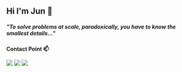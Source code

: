 <H2> Hi I'm Jun 🤗 </div>

<h5>"To solve problems at scale, paradoxically, you have to know the smallest details..."</h5>

**Contact Point 📫**

<a href ="https://velog.io/@jaejuna"><img src="https://img.shields.io/badge/Velog-20C997?style=flat-square&logo=Velog&logoColor=white"/></a> 
<a href ="https://www.instagram.com/jajuna_99/"><img src="https://img.shields.io/badge/Insta-E4405F?style=flat-square&logo=Instagram&logoColor=white"/></a> 
<a href ="https://www.notion.so/jajuna/Portfolio-49d3166048a842109c5cfcd9f9b9eff7?source=copy_link"><img src="https://img.shields.io/badge/Notion-000000?style=flat-square&logo=Notion&logoColor=white"/></a> 
